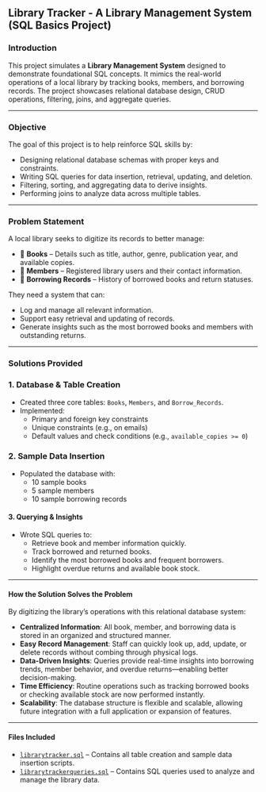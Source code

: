 ## Library Tracker - A Library Management System (SQL Basics Project)

### Introduction

This project simulates a **Library Management System** designed to demonstrate foundational SQL concepts. It mimics the real-world operations of a local library by tracking books, members, and borrowing records. The project showcases relational database design, CRUD operations, filtering, joins, and aggregate queries.

---

### Objective

The goal of this project is to help reinforce SQL skills by:

- Designing relational database schemas with proper keys and constraints.
- Writing SQL queries for data insertion, retrieval, updating, and deletion.
- Filtering, sorting, and aggregating data to derive insights.
- Performing joins to analyze data across multiple tables.

---

### Problem Statement

A local library seeks to digitize its records to better manage:

- 📘 **Books** – Details such as title, author, genre, publication year, and available copies.
- 👥 **Members** – Registered library users and their contact information.
- 📄 **Borrowing Records** – History of borrowed books and return statuses.

They need a system that can:
- Log and manage all relevant information.
- Support easy retrieval and updating of records.
- Generate insights such as the most borrowed books and members with outstanding returns.

---

### Solutions Provided

### 1. Database & Table Creation

- Created three core tables: `Books`, `Members`, and `Borrow_Records`.
- Implemented:
  - Primary and foreign key constraints
  - Unique constraints (e.g., on emails)
  - Default values and check conditions (e.g., `available_copies >= 0`)

### 2. Sample Data Insertion

- Populated the database with:
  - 10 sample books
  - 5 sample members
  - 10 sample borrowing records
  
#### 3. Querying & Insights

- Wrote SQL queries to:
  - Retrieve book and member information quickly.
  - Track borrowed and returned books.
  - Identify the most borrowed books and frequent borrowers.
  - Highlight overdue returns and available book stock.

---

#### How the Solution Solves the Problem

By digitizing the library’s operations with this relational database system:

- **Centralized Information**: All book, member, and borrowing data is stored in an organized and structured manner.
- **Easy Record Management**: Staff can quickly look up, add, update, or delete records without combing through physical logs.
- **Data-Driven Insights**: Queries provide real-time insights into borrowing trends, member behavior, and overdue returns—enabling better decision-making.
- **Time Efficiency**: Routine operations such as tracking borrowed books or checking available stock are now performed instantly.
- **Scalability**: The database structure is flexible and scalable, allowing future integration with a full application or expansion of features.

---

#### Files Included

- [`librarytracker.sql`](./librarytracker.sql) – Contains all table creation and sample data insertion scripts.
- [`librarytrackerqueries.sql`](./librarytrackerqueries.sql) – Contains SQL queries used to analyze and manage the library data.

